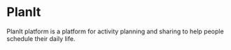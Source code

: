 # PlanIt
PlanIt platform is a platform for activity planning and sharing to help people schedule their daily life.
